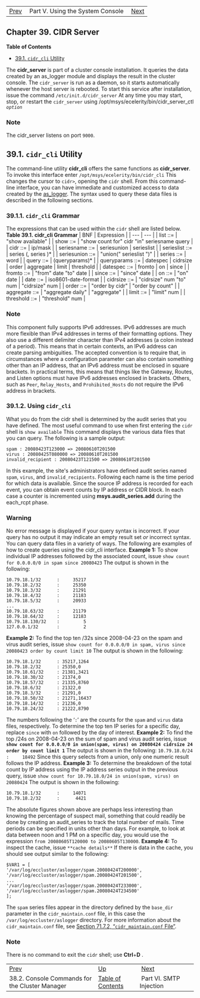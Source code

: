 |     |     |     |
| --- | --- | --- |
| [Prev](cluster.config.operations.eccmgr.console)  | Part V. Using the System Console |  [Next](p.smtp_injections) |

## Chapter 39. CIDR Server
**Table of Contents**

* [39.1\. `cidr_cli` Utility](cluster.cidr_server#cluster.cidr_cli)

The **cidr_server** is part of a cluster console installation. It queries the data created by an as_logger module and displays the result in the cluster console. The `cidr_server` is run as a daemon, so it starts automatically whenever the host server is rebooted. To start this service after installation, issue the command
`/etc/init.d/cidr_server`
At any time you may start, stop, or restart the `cidr_server` using
/opt/msys/ecelerity/bin/cidr_server_ctl *`option`*
### Note
The cidr_server listens on port `9000`.
## 39.1. `cidr_cli` Utility
The command-line utility **cidr_cli** offers the same functions as **cidr_server**. To invoke this interface enter
`/opt/msys/ecelerity/bin/cidr_cli`
This changes the cursor to `cidr>`, opening the `cidr` shell.
From this command-line interface, you can have immediate and customized access to data created by the [as_logger](modules.as_logger "71.7. as_logger – Audit Series Logger"). The syntax used to query these data files is described in the following sections.
### 39.1.1. `cidr_cli` Grammar
The expressions that can be used within the `cidr` shell are listed below.
<a name="cluster.cidr_cli.table"></a>
**Table 39.1. cidr_cli Grammar**
| BNF | Expression |
| --- | --- |
| list ::= | "show available" |
| show ::= | "show count for" cidr "in" seriesname query |
| cidr ::= | ip/mask |
| seriesname ::= | seriesunion | serieslist |
| serieslist ::= | series (, series )* |
| seriesunion ::= | "union(" serieslist ")" |
| series ::= | word |
| query ::= | (queryparams)* |
| queryparams ::= | datespec | cidrsize | order | aggregate | limit | threshold |
| datespec ::= | fromto | on | since |
| fromto ::= | "from" date "to" date |
| since ::= | "since" date |
| on ::= | "on" date |
| date ::= | iso8601-date-format |
| cidrsize ::= | "cidrsize" num "to" num | "cidrsize" num |
| order ::= | "order by cidr" | "order by count" |
| aggregate ::= | "aggregate daily" | "aggregate" |
| limit ::= | "limit" num |
| threshold ::= | "threshold" num |
### Note
This component fully supports IPv6 addresses.
IPv6 addresses are much more flexible than IPv4 addresses in terms of their formatting options. They also use a different delimiter character than IPv4 addresses (a colon instead of a period). This means that in certain contexts, an IPv6 address can create parsing ambiguities.
The accepted convention is to require that, in circumstances where a configuration parameter can also contain something other than an IP address, that an IPv6 address must be enclosed in square brackets. In practical terms, this means that things like the Gateway, Routes, and Listen options must have IPv6 addresses enclosed in brackets. Others, such as `Peer`, `Relay_Hosts`, and `Prohibited_Hosts` do not require the IPv6 address in brackets.
### 39.1.2. Using `cidr_cli`
What you do from the cidr shell is determined by the audit series that you have defined. The most useful command to use when first entering the `cidr` shell is
`show available`
This command displays the various data files that you can query. The following is a sample output:
```
spam : 20080423T123000 => 20080610T201500
virus : 20080425T080000 => 20080610T201500
invalid_recipient : 20080423T121500 => 20080610T201500
```
In this example, the site's administrators have defined audit series named `spam`, `virus`, and `invalid_recipients`. Following each name is the time period for which data is available. Since the source IP address is recorded for each event, you can obtain event counts by IP address or CIDR block. In each case a counter is incremented using **msys.audit_series.add** during the each_rcpt phase.
### Warning
No error message is displayed if your query syntax is incorrect. If your query has no output it may indicate an empty result set *or* incorrect syntax.
You can query data files in a variety of ways. The following are examples of how to create queries using the cidr_cli interface.
**Example 1:**
To show individual IP addresses followed by the associated count, issue
`show count for 0.0.0.0/0 in spam since 20080423`
The output is shown in the following:
```
10.79.18.1/32      :     35217
10.79.18.2/32      :     25350
10.79.18.3/32      :     21291
10.79.18.4/32      :     21183
10.79.18.5/32      :     20933
...
10.79.18.63/32     :     21179
10.79.18.64/32     :     12183
10.79.18.130/32    :         5
127.0.0.1/32       :         2
```
**Example 2:**
To find the top ten /32s since 2008-04-23 on the spam and virus audit series, issue
`show count for 0.0.0.0/0 in spam, virus since 20080423 order by count limit 10`
The output is shown in the following:
```
10.79.18.1/32      : 35217,1264
10.79.18.2/32      : 25350,0
10.79.18.61/32     : 21381,3421
10.79.18.30/32     : 21374,0
10.79.18.57/32     : 21335,8760
10.79.18.6/32      : 21322,0
10.79.18.3/32      : 21291,0
10.79.18.50/32     : 21271,16437
10.79.18.14/32     : 21236,0
10.79.18.24/32     : 21222,8790
```
The numbers following the ‘`:`’ are the counts for the `spam` and `virus` data files, respectively. To determine the top ten IP series for a specific day, replace `since` with `on` followed by the day of interest.
**Example 2:**
To find the top /24s on 2008-04-23 on the sum of spam and virus audit series, issue
**`show count for 0.0.0.0/0 in union(spam, virus) on 20080424 cidrsize 24 order by count limit 1`**
The output is shown in the following:
`10.79.18.0/24      :     18492`
Since this query selects from a union, only one numeric result follows the IP address.
**Example 3:**
To determine the breakdown of the total count by IP address using the IP address series output in the previous query, issue
`show count for 10.79.18.0/24 in union(spam, virus) on 20080424`
The output is shown in the following:
```
10.79.18.1/32      :     14071
10.79.18.2/32      :      4421
```
The absolute figures shown above are perhaps less interesting than knowing the percentage of suspect mail, something that could readily be done by creating an audit_series to track the total number of mails.
Time periods can be specified in units other than days. For example, to look at data between noon and 1 PM on a specific day, you would use the expression `from 20080605T120000 to 20080605T130000`.
**Example 4:**
To inspect the cache, issue
`**cache details**`
If there is data in the cache, you should see output similar to the following:
```
$VAR1 = [
'/var/log/eccluster/aslogger/spam.20080424T200000',
'/var/log/eccluster/aslogger/spam.20080424T201500',
...
'/var/log/eccluster/aslogger/spam.20080424T233000',
'/var/log/eccluster/aslogger/spam.20080424T234500'
];
```
The `spam` series files appear in the directory defined by the `base_dir` parameter in the `cidr_maintain.conf` file, in this case the `/var/log/eccluster/aslogger` directory. For more information about the `cidr_maintain.conf` file, see [Section 71.7.2, “`cidr_maintain.conf` File”](modules.as_logger#module.as_logger.cidr_maintain.conf "71.7.2. cidr_maintain.conf File").
### Note
There is no command to exit the `cidr` shell; use **Ctrl**+**D** .

|     |     |     |
| --- | --- | --- |
| [Prev](cluster.config.operations.eccmgr.console)  | [Up](p.operations) |  [Next](p.smtp_injections) |
| 38.2. Console Commands for the Cluster Manager  | [Table of Contents](index) |  Part VI. SMTP Injection |
